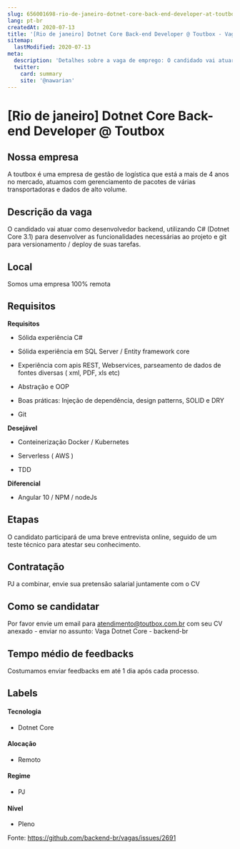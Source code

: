 ```yaml
---
slug: 656001698-rio-de-janeiro-dotnet-core-back-end-developer-at-toutbox
lang: pt-br
createdAt: 2020-07-13
title: '[Rio de janeiro] Dotnet Core Back-end Developer @ Toutbox - Vaga de Emprego'
sitemap:
  lastModified: 2020-07-13
meta:
  description: 'Detalhes sobre a vaga de emprego: O candidado vai atuar como desenvolvedor backend, utilizando C# (Dotnet Core 3.1) para desenvolver as funcionalidades necessárias ao projeto e git para versionamento / deploy de suas tarefas.'
  twitter:
    card: summary
    site: '@nawarian'
---
```


# [Rio de janeiro] Dotnet Core Back-end Developer @ Toutbox

## Nossa empresa

A toutbox é uma empresa de gestão de logística que está a mais de 4 anos no mercado, atuamos com gerenciamento de pacotes de várias transportadoras e dados de alto volume.

## Descrição da vaga

O candidado vai atuar como desenvolvedor backend, utilizando C# (Dotnet Core 3.1) para desenvolver as funcionalidades necessárias ao projeto e git para versionamento / deploy de suas tarefas. 

## Local

Somos uma empresa 100% remota

## Requisitos

**Requisitos**

- Sólida experiência C#

- Sólida experiência em SQL Server / Entity framework core

- Experiência com apis REST, Webservices, parseamento de dados de fontes diversas ( xml, PDF, xls etc)

- Abstração e OOP 

- Boas práticas: Injeção de dependência, design patterns, SOLID e DRY 

- Git

**Desejável** 

- Conteinerização Docker / Kubernetes 

- Serverless ( AWS ) 

- TDD


**Diferencial**

- Angular 10 / NPM / nodeJs

## Etapas

O candidato participará de uma breve entrevista online, seguido de um teste técnico para atestar seu conhecimento.
 
## Contratação

PJ a combinar, envie sua pretensão salarial juntamente com o CV 

## Como se candidatar

Por favor envie um email para atendimento@toutbox.com.br com seu CV anexado - enviar no assunto: Vaga Dotnet Core -   backend-br 

## Tempo médio de feedbacks

Costumamos enviar feedbacks em até 1 dia após cada processo.

## Labels

#### Tecnologia 
- Dotnet Core
#### Alocação
- Remoto
#### Regime
- PJ
#### Nível
- Pleno



Fonte: https://github.com/backend-br/vagas/issues/2691